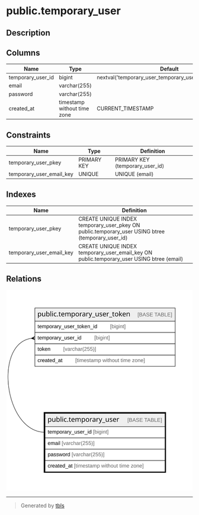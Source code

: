 # public.temporary_user

## Description

## Columns

| Name              | Type                        | Default                                                   | Nullable | Children                                                      | Parents | Comment |
| ----------------- | --------------------------- | --------------------------------------------------------- | -------- | ------------------------------------------------------------- | ------- | ------- |
| temporary_user_id | bigint                      | nextval('temporary_user_temporary_user_id_seq'::regclass) | false    | [public.temporary_user_token](public.temporary_user_token.md) |         |         |
| email             | varchar(255)                |                                                           | false    |                                                               |         |         |
| password          | varchar(255)                |                                                           | false    |                                                               |         |         |
| created_at        | timestamp without time zone | CURRENT_TIMESTAMP                                         | false    |                                                               |         |         |

## Constraints

| Name                     | Type        | Definition                      |
| ------------------------ | ----------- | ------------------------------- |
| temporary_user_pkey      | PRIMARY KEY | PRIMARY KEY (temporary_user_id) |
| temporary_user_email_key | UNIQUE      | UNIQUE (email)                  |

## Indexes

| Name                     | Definition                                                                                       |
| ------------------------ | ------------------------------------------------------------------------------------------------ |
| temporary_user_pkey      | CREATE UNIQUE INDEX temporary_user_pkey ON public.temporary_user USING btree (temporary_user_id) |
| temporary_user_email_key | CREATE UNIQUE INDEX temporary_user_email_key ON public.temporary_user USING btree (email)        |

## Relations

![er](public.temporary_user.svg)

---

> Generated by [tbls](https://github.com/k1LoW/tbls)

